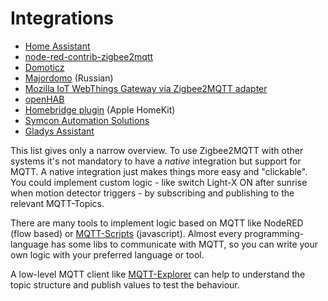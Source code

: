# Integrations

* [Home Assistant](./integrations/home_assistant.md)
* [node-red-contrib-zigbee2mqtt](https://flows.nodered.org/node/node-red-contrib-zigbee2mqtt)
* [Domoticz](https://github.com/stas-demydiuk/domoticz-zigbee2mqtt-plugin)
* [Majordomo](https://github.com/directman66/majordomo-zigbee2mqtt/) (Russian)
* [Mozilla IoT WebThings Gateway via Zigbee2MQTT adapter](https://github.com/kabbi/zigbee2mqtt-adapter)
* [openHAB](./integrations/openhab.md)
* [Homebridge plugin](https://github.com/itavero/homebridge-z2m/#readme) (Apple HomeKit)
* [Symcon Automation Solutions](https://github.com/Schnittcher/IPS-Zigbee2MQTT)
* [Gladys Assistant](https://gladysassistant.com/docs/integrations/zigbee2mqtt/)

This list gives only a narrow overview. To use Zigbee2MQTT with other systems it's not
mandatory to have a _native_ integration but support for MQTT. A native integration just makes things more easy and "clickable".
You could implement custom logic - like switch Light-X ON after sunrise when motion detector triggers - by
subscribing and publishing to the relevant MQTT-Topics. 

There are many tools to implement logic based on MQTT like NodeRED (flow based) or 
[MQTT-Scripts](https://github.com/hobbyquaker/mqtt-scripts) (javascript). Almost every programming-language
has some libs to communicate with MQTT, so you can write your own logic with your preferred language or tool.

A low-level MQTT client like [MQTT-Explorer](http://mqtt-explorer.com/) can help to understand the topic structure
and publish values to test the behaviour.
